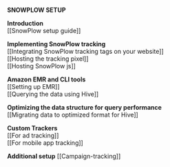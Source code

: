 **SNOWPLOW SETUP**

**Introduction**  
[[SnowPlow setup guide]]  

**Implementing SnowPlow tracking**  
[[Integrating SnowPlow tracking tags on your website]]  
[[Hosting the tracking pixel]]  
[[Hosting SnowPlow js]]  

**Amazon EMR and CLI tools**  
[[Setting up EMR]]  
[[Querying the data using Hive]]  

**Optimizing the data structure for query performance**  
[[Migrating data to optimized format for Hive]]  

**Custom Trackers**  
[[For ad tracking]]  
[[For mobile app tracking]]  

**Additional setup**
[[Campaign-tracking]]
